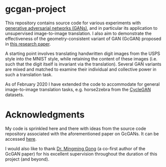 # gcgan-project

This repository contains source code for various experiments with [generative adversarial networks (GANs)](https://en.wikipedia.org/wiki/Generative_adversarial_network), and in particular its application to unsupervised image-to-image translation. I also aim to demonstrate the effectiveness of the geometry-consistent variant of GAN (GcGAN) proposed in [this research paper](https://arxiv.org/abs/1809.05852).

A starting point involves translating handwritten digit images from the USPS style into the MNIST style, while retaining the content of these images (i.e. such that the digit itself is invariant via the translation). Several GAN variants are mixed and matched to examine their individual and collective power in such a translation task.

As of February 2020 I have extended the code to accommodate for general image-to-image translation tasks, e.g. horse2zebra from the [CycleGAN](https://github.com/junyanz/pytorch-CycleGAN-and-pix2pix) datasets.

# Acknowledgments

My code is sprinkled here and there with ideas from the source code repository associated with the aforementioned paper on GcGANs. It can be accessed [here](https://github.com/hufu6371/GcGAN).

I would also like to thank [Dr. Mingming Gong](https://mingming-gong.github.io/index.html) (a co-first author of the GcGAN paper) for his excellent supervision throughout the duration of this project (and beyond).
